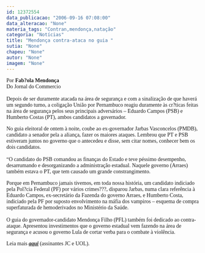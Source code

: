 ```yaml
---
id: 12372554
data_publicacao: "2006-09-16 07:08:00"
data_alteracao: "None"
materia_tags: "Contran,mendonça,natação"
categoria: "Notícias"
title: "Mendonça contra-ataca no guia "
sutia: "None"
chapeu: "None"
autor: "None"
imagem: "None"
---
```

<p><P><FONT face=\"Courier New\"><FONT face=Verdana>Por <STRONG>Fab?ola Mendonça</STRONG><BR>Do Jornal do Commercio&nbsp;<BR><BR>Depois de ser duramente atacada na área de segurança e com a sinalização de que haverá um segundo turno, a coligação União por Pernambuco reagiu duramente às cr?ticas feitas na área de segurança pelos seus principais adversários – Eduardo Campos (PSB) e Humberto Costas (PT), ambos candidatos a governador. </FONT></FONT></P></p>
<p><P><FONT face=\"Courier New\"><FONT face=Verdana>No guia eleitoral de ontem à noite, coube ao ex-governador Jarbas Vasconcelos (PMDB), candidato a senador pela a aliança, fazer os maiores ataques. Lembrou que PT e PSB estiveram juntos no governo que o antecedeu e disse, sem citar nomes, conhecer bem os dois candidatos. <BR><BR>“O candidato do PSB comandou as finanças do Estado e teve péssimo desempenho, desarrumando e desorganizando a administração estadual. Naquele governo (Arraes) também estava o PT, que tem causado um grande constrangimento.</p>
<p> Porque em Pernambuco jamais tivemos, em toda nossa história, um candidato indiciado pela Pol?cia Federal (PF) por vários crimes???, disparou Jarbas, numa clara referência à Eduardo Campos, ex-secretário da Fazenda do governo Arraes, e Humberto Costa, indiciado pela PF por suposto envolvimento na máfia dos vampiros – esquema de compra superfaturada de hemoderivados no Ministério da Saúde. <BR><BR>O guia do governador-candidato Mendonça Filho (PFL) também foi dedicado ao contra-ataque. Apresentou investimentos que o governo estadual vem fazendo na área de segurança e acusou o governo Lula de cortar verba para o combate à violência. </FONT></FONT></P></p>
<p><P><FONT face=Verdana>Leia mais <A href=\"https://jc3.uol.com.br/jornal/2006/09/16/not_200962.php\" target=_blank><STRONG><EM>aqui</EM></STRONG></A> (assinantes JC e UOL).</FONT></P> </p>
